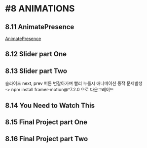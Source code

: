 # #8 ANIMATIONS

## 8.11 AnimatePresence

[AnimatePresence](https://www.framer.com/docs/animate-presence/)

## 8.12 Slider part One

## 8.13 Slider part Two

슬라이드 next, prev 버튼 번갈아가며 빨리 누를시 애니메이션 동작 문제발생  
-> npm install framer-motion@^7.2.0 으로 다운그레이드

## 8.14 You Need to Watch This

## 8.15 Final Project part One

## 8.16 Final Project part Two
